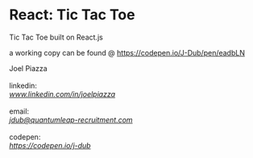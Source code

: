React: Tic Tac Toe
==================

Tic Tac Toe built on React.js

a working copy can be found @ https://codepen.io/J-Dub/pen/eadbLN

Joel Piazza<br><br>
linkedin:<br> <em>www.linkedin.com/in/joelpiazza</em><br><br>
email: <br><em>jdub@quantumleap-recruitment.com</em><br><br>
codepen:<br> <em>https://codepen.io/j-dub</em>
